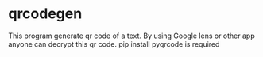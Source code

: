 # qrcodegen
This program generate qr code of a text. By using Google lens or other app anyone can decrypt this qr code. 
pip install pyqrcode is required
